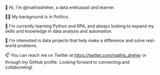 👋 Hi, I'm @mathisdreher, a data enthusiast and learner.

🧑‍💼 My background is in Politics.

🌱 I'm currently learning Python and RPA, and always looking to expand my skills and knowledge in data analysis and automation.

👀 I'm interested in data projects that help make a difference and solve real-world problems.

📫 You can reach me on Twitter at https://twitter.com/mathis_dreher or through my GitHub profile. Looking forward to connecting and collaborating!

<!---
mathisdreher/mathisdreher is a ✨ special ✨ repository because its `README.md` (this file) appears on your GitHub profile.
You can click the Preview link to take a look at your changes.
--->
